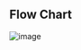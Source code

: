 ## Flow Chart

![image](https://user-images.githubusercontent.com/101305374/168223023-c74d59c1-bf65-4d2f-a6d9-780f027e3ac8.png)


